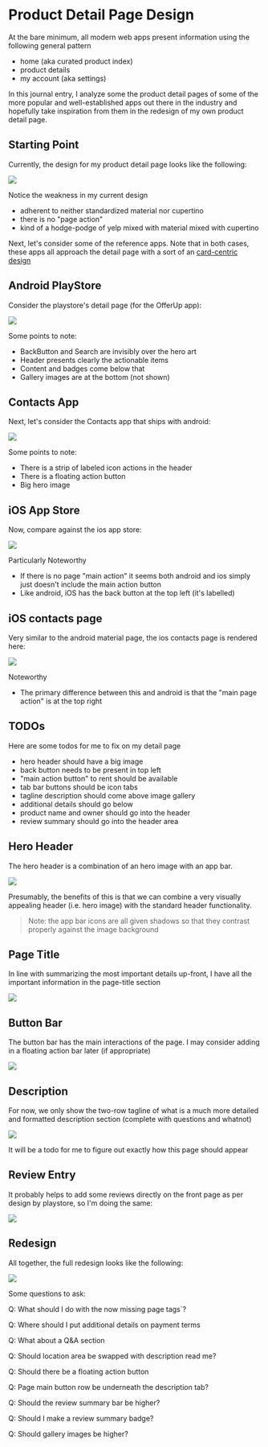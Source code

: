 # Product Detail Page Design

At the bare minimum, all modern web apps present information using the following general pattern

- home (aka curated product index)
- product details
- my account (aka settings)

In this journal entry, I analyze some the product detail pages of some of the more popular and well-established apps out there in the industry and hopefully take inspiration from them in the redesign of my own product detail page.

## Starting Point

Currently, the design for my product detail page looks like the following:

![](./assets/ch21/current-product-detail.png)

Notice the weakness in my current design

- adherent to neither standardized material nor cupertino
- there is no "page action"
- kind of a hodge-podge of yelp mixed with material mixed with cupertino

Next, let's consider some of the reference apps. Note that in both cases, these apps all approach the detail page with a sort of an [card-centric design](https://material.io/guidelines/components/cards.html#cards-actions)

## Android PlayStore

Consider the playstore's detail page (for the OfferUp app):

![](./assets/ch21/detail-page__play-store.png)

Some points to note:

- BackButton and Search are invisibly over the hero art
- Header presents clearly the actionable items
- Content and badges come below that
- Gallery images are at the bottom (not shown)

## Contacts App

Next, let's consider the Contacts app that ships with android:

![](./assets/ch21/detail-page__android-contacts.png)

Some points to note:

- There is a strip of labeled icon actions in the header
- There is a floating action button
- Big hero image

## iOS App Store

Now, compare against the ios app store:

![](./assets/ch21/detail-page__ios-appstore.jpg)

Particularly Noteworthy

- If there is no page "main action" it seems both android and ios simply just doesn't include the main action button
- Like android, iOS has the back button at the top left (it's labelled)

## iOS contacts page

Very similar to the android material page, the ios contacts page is rendered here:

![](./assets/ch21/detail-page__ios-contacts.jpg)

Noteworthy

- The primary difference between this and android is that the "main page action" is at the top right

## TODOs

Here are some todos for me to fix on my detail page

- hero header should have a big image
- back button needs to be present in top left
- "main action button" to rent should be available
- tab bar buttons should be icon tabs
- tagline description should come above image gallery
- additional details should go below
- product name and owner should go into the header
- review summary should go into the header area

## Hero Header

The hero header is a combination of an hero image with an app bar. 

![](./assets/ch21/hero-header.png)

Presumably, the benefits of this is that we can combine a very visually appealing header (i.e. hero image) with the standard header functionality.

>Note: the app bar icons are all given shadows so that they contrast properly against the image background

## Page Title

In line with summarizing the most important details up-front, I have all the important information in the page-title section

![](./assets/ch21/page-title.png)

## Button Bar

The button bar has the main interactions of the page. I may consider adding in a floating action bar later (if appropriate)

![](./assets/ch21/button-bar.png)

## Description

For now, we only show the two-row tagline of what is a much more detailed and formatted description section (complete with questions and whatnot)

![](./assets/ch21/description.png)

It will be a todo for me to figure out exactly how this page should appear

## Review Entry

It probably helps to add some reviews directly on the front page as per design by playstore, so I'm doing the same:

![](./assets/ch21/review-entry.png)

## Redesign

All together, the full redesign looks like the following:

![](./assets/ch21/detail-redesign.png)

Some questions to ask:

Q: What should I do with the now missing page tags`?

Q: Where should I put additional details on payment terms

Q: What about a Q&A section

Q: Should location area be swapped with description read me?

Q: Should there be a floating action button

Q: Page main button row be underneath the description tab?

Q: Should the review summary bar be higher?

Q: Should I make a review summary badge?

Q: Should gallery images be higher?
